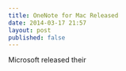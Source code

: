 ```yaml
---
title: OneNote for Mac Released
date: 2014-03-17 21:57
layout: post
published: false
---
```

Microsoft released their 
